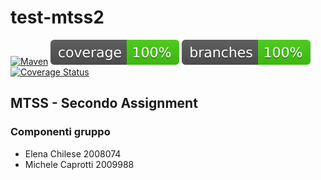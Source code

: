 # test-mtss2
[![Maven](https://github.com/caprosoft/test-mtss2.git/actions/workflows/maven.yml/badge.svg)](https://github.com/caprosoft/test-mtss2/actions/workflows/maven.yml) 
![coverage](.github/badges/jacoco.svg)
![branches_coverage](.github/badges/branches.svg)
[![Coverage Status](https://coveralls.io/repos/github/caprosoft/test-mtss2/badge.svg?branch=master&service=github)](https://coveralls.io/github/caprosoft/test-mtss2?branch=master)

## MTSS - Secondo Assignment
### Componenti gruppo
- Elena Chilese 2008074
- Michele Caprotti 2009988

